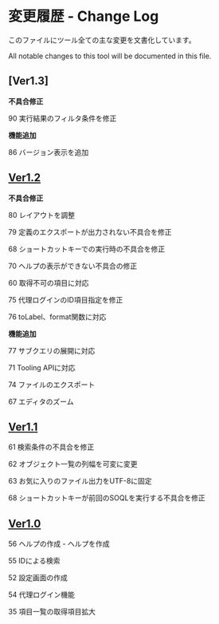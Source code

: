 # 変更履歴 - Change Log

このファイルにツール全ての主な変更を文書化しています。

All notable changes to this tool will be documented in this file.

## [Ver1.3]

__不具合修正__

90 実行結果のフィルタ条件を修正

__機能追加__

86 バージョン表示を追加

## [Ver1.2]

__不具合修正__

80 レイアウトを調整

79 定義のエクスポートが出力されない不具合を修正

68 ショートカットキーでの実行時の不具合を修正

70 ヘルプの表示ができない不具合の修正

60 取得不可の項目に対応

75 代理ログインのID項目指定を修正

76 toLabel、format関数に対応

__機能追加__

77 サブクエリの展開に対応

71 Tooling APIに対応

74 ファイルのエクスポート

67 エディタのズーム

## [Ver1.1]

61 検索条件の不具合を修正

62 オブジェクト一覧の列幅を可変に変更

63 お気に入りのファイル出力をUTF-8に固定

68 ショートカットキーが前回のSOQLを実行する不具合を修正

## [Ver1.0]

56 ヘルプの作成 - ヘルプを作成

55 IDによる検索

52 設定画面の作成

54 代理ログイン機能

35 項目一覧の取得項目拡大

[Ver1.2]:
<https://github.com/mametochoko/soqlui/compare/v1.1...HEAD>

[Ver1.1]:
<https://github.com/mametochoko/soqlui/compare/v1.0...HEAD>

[Ver1.0]:
<https://github.com/mametochoko/soqlui/compare/v0.1.0...HEAD>
